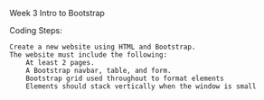 Week 3 Intro to Bootstrap

Coding Steps:

    Create a new website using HTML and Bootstrap. 
    The website must include the following:
        At least 2 pages.
        A Bootstrap navbar, table, and form.
        Bootstrap grid used throughout to format elements
        Elements should stack vertically when the window is small
